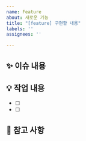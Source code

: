 ```yaml
---
name: Feature
about: 새로운 기능
title: "[feature] 구현할 내용"
labels: ''
assignees: ''

---
```


## ✨ 이슈 내용
> 

## 💡 작업 내용
- [ ]
- [ ]

## 📌 참고 사항
